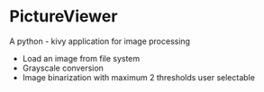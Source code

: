# PictureViewer
A python - kivy application for image processing

* Load an image from file system
* Grayscale conversion
* Image binarization with maximum 2 thresholds user selectable
